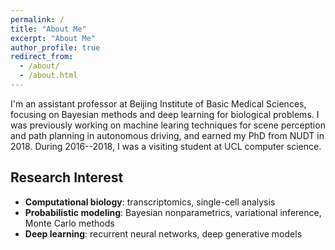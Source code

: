 ```yaml
---
permalink: /
title: "About Me"
excerpt: "About Me"
author_profile: true
redirect_from: 
  - /about/
  - /about.html
---
```



I'm an assistant professor at Beijing Institute of Basic Medical Sciences, focusing on Bayesian methods and deep learning for biological problems.
I was previously working on machine learing techniques for scene perception and path planning in autonomous driving, and earned my PhD from NUDT in 2018.
During 2016--2018, I was a visiting student at UCL computer science.


## Research Interest
* **Computational biology**: transcriptomics, single-cell analysis
* **Probabilistic modeling**: Bayesian nonparametrics, variational inference, Monte Carlo methods
* **Deep learning**: recurrent neural networks, deep generative models


